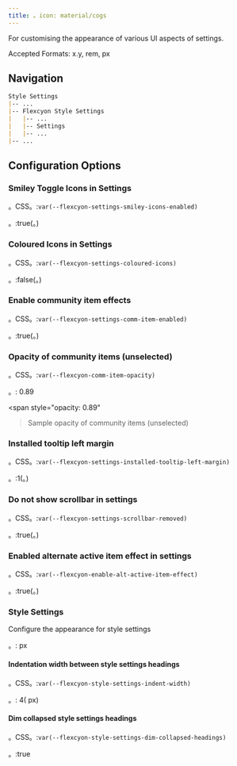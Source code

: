 ```yaml
---
title: 。icon: material/cogs
---
```


For customising the appearance of various UI aspects of settings.

Accepted Formats: x.y, rem, px

## Navigation

```md
Style Settings
|-- ...
|-- Flexcyon Style Settings
|   |-- ...
|   |-- Settings
|   |-- ...
|-- ...
```

## Configuration Options

### Smiley Toggle Icons in Settings

。CSS。:`var(--flexcyon-settings-smiley-icons-enabled)`

。:true(。)

### Coloured Icons in Settings

。CSS。:`var(--flexcyon-settings-coloured-icons)`

。:false(。)

### Enable community item effects

。CSS。:`var(--flexcyon-settings-comm-item-enabled)`

。:true(。)

### Opacity of community items (unselected)

。CSS。:`var(--flexcyon-comm-item-opacity)`

。: 0.89

<span style="opacity: 0.89"
>Sample opacity of community items (unselected)</span>

### Installed tooltip left margin

。CSS。:`var(--flexcyon-settings-installed-tooltip-left-margin)`

。:1(。)

### Do not show scrollbar in settings

。CSS。:`var(--flexcyon-settings-scrollbar-removed)`

。:true(。)

### Enabled alternate active item effect in settings

。CSS。:`var(--flexcyon-enable-alt-active-item-effect)`

。:true(。)

 

### Style Settings

Configure the appearance for style settings

。: px

#### Indentation width between style settings headings

。CSS。:`var(--flexcyon-style-settings-indent-width)`

。: 4( px)

#### Dim collapsed style settings headings

。CSS。:`var(--flexcyon-style-settings-dim-collapsed-headings)`

。:true


